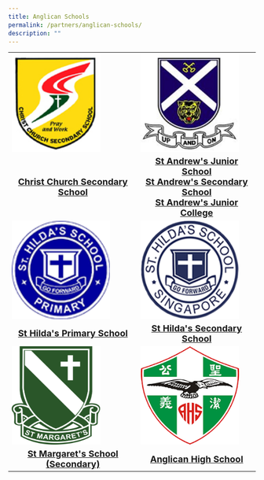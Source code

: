 ```yaml
---
title: Anglican Schools
permalink: /partners/anglican-schools/
description: ""
---
```

<table>
<tbody><tr>
		<td><img alt="chr logo" src="/images/Partners%20Anglican%20Schools/chr_logo.png" style="width:180px;height:200px;"> </td>
		<td><img alt="standrew logo" src="/images/Partners%20Anglican%20Schools/st%20andrews%20sec_logo.jpg" style="width:200px;height:200px;"> </td>
</tr>
<tr>
<td><center><font size="4"><b><a target="_blank" href="https://www.christchurchsec.moe.edu.sg/"> Christ Church Secondary School </a></b></font></center></td>
<td><center><font size="4"><b><a target="_blank" href="https://www.saintandrewsjunior.moe.edu.sg/">St Andrew's Junior School</a><br>
<a target="_blank" href="https://www.standrewssec.moe.edu.sg/">St Andrew's Secondary School</a><br>
<a target="_blank" href="https://www.standrewsjc.moe.edu.sg/">St Andrew's Junior College</a>
</b></font></center></td>
</tr>
	<tr>
		<td><img alt="hilda pri logo" src="/images/Partners%20Anglican%20Schools/hilda%20primary%20school_logo.png" style="width:200px;height:200px;"> </td>
		<td><img alt="hilda sec logo" src="/images/Partners%20Anglican%20Schools/qb_school_logo.png" style="width:200px;height:200px;"> </td>
</tr>
<tr>
<td><center><font size="4"><b><a target="_blank" href="https://www.shps.moe.edu.sg/"> St Hilda's Primary School </a></b></font></center></td>
<td><center><font size="4"><b><a target="_blank" href="https://www.sthildassec.moe.edu.sg/">St Hilda's Secondary School</a>
</b></font></center></td>
</tr>
	<tr>
		<td><img alt="smss logo" src="/images/Partners%20Anglican%20Schools/smss_logo.png" style="width:180px;height:200px;"> </td>
		<td><img alt="anglican logo" src="/images/Partners%20Anglican%20Schools/anglican_high_school_logo.png" style="width:200px;height:200px;"> </td>
</tr>
<tr>
<td><center><font size="4"><b><a target="_blank" href="https://www.stmargaretssec.moe.edu.sg/"> St Margaret's School (Secondary)</a></b></font></center></td>
<td><center><font size="4"><b><a target="_blank" href="https://www.anglicanhigh.moe.edu.sg/">Anglican High School</a><br>
	</b></font></center></td></tr>
</tbody></table>
